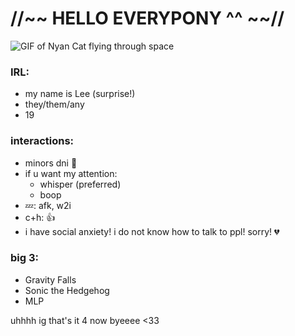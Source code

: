 # //~~ HELLO EVERYPONY ^^ ~~//

![GIF of Nyan Cat flying through space](https://media4.giphy.com/media/v1.Y2lkPTc5MGI3NjExOGtqZXRpaHczZTBsaHA4NHM4Y2ZjeDd5NngwNDI0MThpY3VxNGxzaSZlcD12MV9pbnRlcm5hbF9naWZfYnlfaWQmY3Q9Zw/sIIhZliB2McAo/200.webp)

### IRL:
- my name is Lee (surprise!)
- they/them/any
- 19

### interactions:
- minors dni 🔞
- if u want my attention:
    * whisper (preferred)
    * boop
- 💤: afk, w2i
- c+h: 👍
- i have social anxiety! i do not know how to talk to ppl! sorry! 💔

 ### big 3:
 - Gravity Falls
 - Sonic the Hedgehog
 - MLP
 
uhhhh ig that's it 4 now byeeee <33
